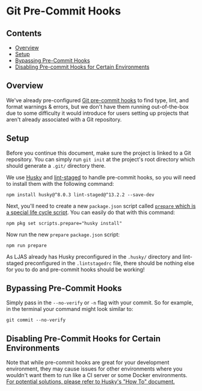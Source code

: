 # Git Pre-Commit Hooks

## Contents

- [Overview](#overview)
- [Setup](#setup)
- [Bypassing Pre-Commit Hooks](#bypassing-pre-commit-hooks)
- [Disabling Pre-commit Hooks for Certain Environments](#disabling-pre-commit-hooks-for-certain-environments)

## Overview

We've already pre-configured [Git pre-commit hooks](https://git-scm.com/book/en/v2/Customizing-Git-Git-Hooks#_committing_workflow_hooks) to find type, lint, and format warnings & errors, but we don't have them running out-of-the-box due to some difficulty it would introduce for users setting up projects that aren't already associated with a Git repository.

## Setup

Before you continue this document, make sure the project is linked to a Git repository. You can simply run `git init` at the project's root directory which should generate a `.git/` directory there.

We use [Husky](https://typicode.github.io/husky) and [lint-staged](https://github.com/okonet/lint-staged) to handle pre-commit hooks, so you will need to install them with the following command:

```console
npm install husky@^8.0.3 lint-staged@^13.2.2 --save-dev
```

Next, you'll need to create a new `package.json` script called [`prepare` which is a special life cycle script](https://docs.npmjs.com/cli/v9/using-npm/scripts#life-cycle-scripts). You can easily do that with this command:

```console
npm pkg set scripts.prepare="husky install"
```

Now run the new `prepare` `package.json` script:

```console
npm run prepare
```

As LJAS already has Husky preconfigured in the `.husky/` directory and lint-staged preconfigured in the `.lintstagedrc` file, there should be nothing else for you to do and pre-commit hooks should be working!

## Bypassing Pre-Commit Hooks

Simply pass in the `--no-verify` or `-n` flag with your commit. So for example, in the terminal your command might look similar to:

```console
git commit --no-verify
```

## Disabling Pre-Commit Hooks for Certain Environments

Note that while pre-commit hooks are great for your development environment, they may cause issues for other environments where you wouldn't want them to run like a CI server or some Docker environments. [For potential solutions, please refer to Husky's "How To" document.](https://typicode.github.io/husky/how-to.html#ci-server-and-docker)
